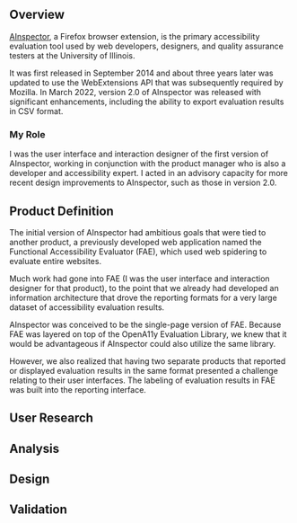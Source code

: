 ## Overview

[AInspector](https://addons.mozilla.org/en-US/firefox/addon/ainspector-wcag/), a Firefox browser extension, is the primary accessibility evaluation tool used by web developers, designers, and quality assurance testers at the University of Illinois.

It was first released in September 2014 and about three years later was updated to use the WebExtensions API that was subsequently required by Mozilla. In March 2022, version 2.0 of AInspector was released with significant enhancements, including the ability to export evaluation results in CSV format.

### My Role

I was the user interface and interaction designer of the first version of AInspector, working in conjunction with the product manager who is also a developer and accessibility expert. I acted in an advisory capacity for more recent design improvements to AInspector, such as those in version 2.0.

## Product Definition

The initial version of AInspector had ambitious goals that were tied to another product, a previously developed web application named the Functional Accessibility Evaluator (FAE), which used web spidering to evaluate entire websites.

Much work had gone into FAE (I was the user interface and interaction designer for that product), to the point that we already had developed an information architecture that drove the reporting formats for a very large dataset of accessibility evaluation results.

AInspector was conceived to be the single-page version of FAE. Because FAE was layered on top of the OpenA11y Evaluation Library, we knew that it would be advantageous if AInspector could also utilize the same library.

However, we also realized that having two separate products that reported or displayed evaluation results in the same format presented a challenge relating to their user interfaces. The labeling of evaluation results in FAE was built into the reporting interface.

## User Research



## Analysis



## Design



## Validation

